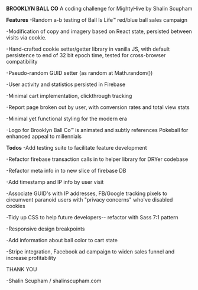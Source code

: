 **BROOKLYN BALL CO**
A coding challenge for MightyHive by Shalin Scupham

**Features**
-Random a-b testing of Ball Is Life™ red/blue ball sales campaign

-Modification of copy and imagery based on React state, persisted between visits via cookie.

-Hand-crafted cookie setter/getter library in vanilla JS, with default persistence to end of 32 bit epoch time, tested for cross-browser compatibility

-Pseudo-random GUID setter (as random at Math.random())

-User activity and statistics persisted in Firebase

-Minimal cart implementation, clickthrough tracking

-Report page broken out by user, with conversion rates and total view stats

-Minimal yet functional styling for the modern era

-Logo for Brooklyn Ball Co™ is animated and subtly references Pokeball for enhanced appeal to millennials

**Todos**
-Add testing suite to facilitate feature development

-Refactor firebase transaction calls in to helper library for DRYer codebase

-Refactor meta info in to new slice of firebase DB

-Add timestamp and IP info by user visit

-Associate GUID's with IP addresses, FB/Google tracking pixels to circumvent paranoid users with "privacy concerns" who've disabled cookies

-Tidy up CSS to help future developers-- refactor with Sass 7:1 pattern

-Responsive design breakpoints

-Add information about ball color to cart state

-Stripe integration, Facebook ad campaign to widen sales funnel and increase profitability

THANK YOU

-Shalin Scupham / shalinscupham.com
